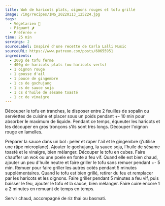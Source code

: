 ```yaml
---
title: Wok de haricots plats, oignons rouges et tofu grillé
image: /img/recipes/IMG_20220113_125224.jpg
tags:
  - Végétarien 🌿
  - Piquant 🌶
  - Préférée ⭐
time: 25 min
servings: 2
sourceLabel: Inspiré d'une recette de Carla Lalli Music
sourceURL: https://www.patreon.com/posts/60655951
ingredients:
  - 200g de tofu ferme
  - 400g de haricots plats (ou haricots verts)
  - 1 oignon rouge
  - 1 gousse d'ail
  - 1 pouce de gingembre
  - 1 cs de gochujang
  - 1 cs de sauce soja
  - 1 cs d'huile de sésame toasté
  - 1 cc de vinaigre
---
```


Découper le tofu en tranches, le disposer entre 2 feuilles de sopalin ou serviettes de cuisine et placer sous un poids pendant +- 10 min pour absorber le maximum de liquide. Pendant ce temps, équeuter les haricots et les découper en gros tronçons s'ils sont très longs. Découper l'oignon rouge en lamelles.

Préparer la sauce dans un bol : peler et raper l'ail et le gingembre (j'utilise une râpe microplane). Ajouter le gochujang, la sauce soja, l'huile de sésame toasté et le vinaigre, bien mélanger. Découper le tofu en cubes. Faire chauffer un wok ou une poele en fonte a feu vif. Quand elle est bien chaud, ajouter un peu d'huile neutre et faire griller le tofu sans remuer pendant +- 5 min. Remuer pour faire griller les autres cotés pendant 5 minutes supplémentaires. Quand le tofu est bien grillé, retirer du feu et remplacer par les haricots et les oignons. Faire griller pendant 5 minutes a feu vif, puis baisser le feu, ajouter le tofu et la sauce, bien mélanger. Faire cuire encore 1 a 2 minutes en remuant de temps en temps.

Servir chaud, accompagné de riz thai ou basmati.